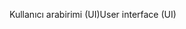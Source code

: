 <span data-ttu-id="b5edd-101">Kullanıcı arabirimi (UI)</span><span class="sxs-lookup"><span data-stu-id="b5edd-101">User interface (UI)</span></span>